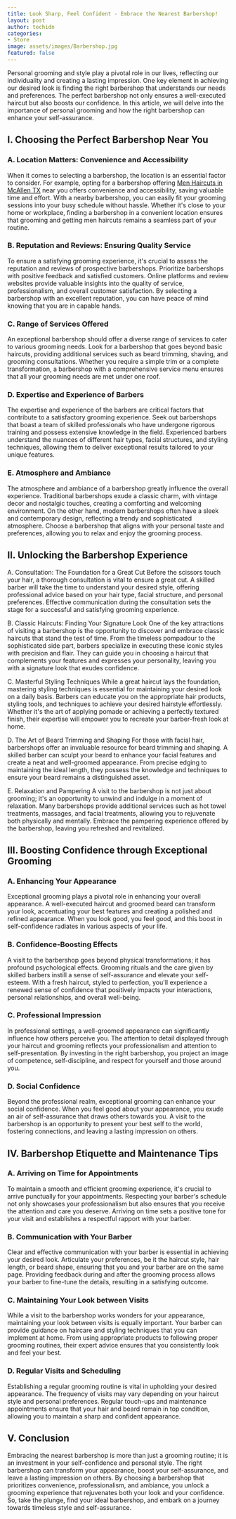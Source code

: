 ```yaml
---
title: Look Sharp, Feel Confident - Embrace the Nearest Barbershop!
layout: post
author: techidn
categories: 
- Store
image: assets/images/Barbershop.jpg
featured: false
---
```


Personal grooming and style play a pivotal role in our lives, reflecting our individuality and creating a lasting impression. One key element in achieving our desired look is finding the right barbershop that understands our needs and preferences. The perfect barbershop not only ensures a well-executed haircut but also boosts our confidence. In this article, we will delve into the importance of personal grooming and how the right barbershop can enhance your self-assurance.

## I. Choosing the Perfect Barbershop Near You
### A. Location Matters: Convenience and Accessibility
When it comes to selecting a barbershop, the location is an essential factor to consider. For example, opting for a barbershop offering [Men Haircuts in McAllen TX](https://www.depkes.org/blog/the-top-15-best-mens-haircuts-in-mcallen-tx/) near you offers convenience and accessibility, saving valuable time and effort. With a nearby barbershop, you can easily fit your grooming sessions into your busy schedule without hassle. Whether it's close to your home or workplace, finding a barbershop in a convenient location ensures that grooming and getting men haircuts remains a seamless part of your routine.

### B. Reputation and Reviews: Ensuring Quality Service
To ensure a satisfying grooming experience, it's crucial to assess the reputation and reviews of prospective barbershops. Prioritize barbershops with positive feedback and satisfied customers. Online platforms and review websites provide valuable insights into the quality of service, professionalism, and overall customer satisfaction. By selecting a barbershop with an excellent reputation, you can have peace of mind knowing that you are in capable hands.

### C. Range of Services Offered
An exceptional barbershop should offer a diverse range of services to cater to various grooming needs. Look for a barbershop that goes beyond basic haircuts, providing additional services such as beard trimming, shaving, and grooming consultations. Whether you require a simple trim or a complete transformation, a barbershop with a comprehensive service menu ensures that all your grooming needs are met under one roof.

### D. Expertise and Experience of Barbers
The expertise and experience of the barbers are critical factors that contribute to a satisfactory grooming experience. Seek out barbershops that boast a team of skilled professionals who have undergone rigorous training and possess extensive knowledge in the field. Experienced barbers understand the nuances of different hair types, facial structures, and styling techniques, allowing them to deliver exceptional results tailored to your unique features.

### E. Atmosphere and Ambiance
The atmosphere and ambiance of a barbershop greatly influence the overall experience. Traditional barbershops exude a classic charm, with vintage decor and nostalgic touches, creating a comforting and welcoming environment. On the other hand, modern barbershops often have a sleek and contemporary design, reflecting a trendy and sophisticated atmosphere. Choose a barbershop that aligns with your personal taste and preferences, allowing you to relax and enjoy the grooming process.

## II. Unlocking the Barbershop Experience
A. Consultation: The Foundation for a Great Cut
Before the scissors touch your hair, a thorough consultation is vital to ensure a great cut. A skilled barber will take the time to understand your desired style, offering professional advice based on your hair type, facial structure, and personal preferences. Effective communication during the consultation sets the stage for a successful and satisfying grooming experience.

B. Classic Haircuts: Finding Your Signature Look
One of the key attractions of visiting a barbershop is the opportunity to discover and embrace classic haircuts that stand the test of time. From the timeless pompadour to the sophisticated side part, barbers specialize in executing these iconic styles with precision and flair. They can guide you in choosing a haircut that complements your features and expresses your personality, leaving you with a signature look that exudes confidence.

C. Masterful Styling Techniques
While a great haircut lays the foundation, mastering styling techniques is essential for maintaining your desired look on a daily basis. Barbers can educate you on the appropriate hair products, styling tools, and techniques to achieve your desired hairstyle effortlessly. Whether it's the art of applying pomade or achieving a perfectly textured finish, their expertise will empower you to recreate your barber-fresh look at home.

D. The Art of Beard Trimming and Shaping
For those with facial hair, barbershops offer an invaluable resource for beard trimming and shaping. A skilled barber can sculpt your beard to enhance your facial features and create a neat and well-groomed appearance. From precise edging to maintaining the ideal length, they possess the knowledge and techniques to ensure your beard remains a distinguished asset.

E. Relaxation and Pampering
A visit to the barbershop is not just about grooming; it's an opportunity to unwind and indulge in a moment of relaxation. Many barbershops provide additional services such as hot towel treatments, massages, and facial treatments, allowing you to rejuvenate both physically and mentally. Embrace the pampering experience offered by the barbershop, leaving you refreshed and revitalized.

## III. Boosting Confidence through Exceptional Grooming
### A. Enhancing Your Appearance
Exceptional grooming plays a pivotal role in enhancing your overall appearance. A well-executed haircut and groomed beard can transform your look, accentuating your best features and creating a polished and refined appearance. When you look good, you feel good, and this boost in self-confidence radiates in various aspects of your life.

### B. Confidence-Boosting Effects
A visit to the barbershop goes beyond physical transformations; it has profound psychological effects. Grooming rituals and the care given by skilled barbers instill a sense of self-assurance and elevate your self-esteem. With a fresh haircut, styled to perfection, you'll experience a renewed sense of confidence that positively impacts your interactions, personal relationships, and overall well-being.

### C. Professional Impression
In professional settings, a well-groomed appearance can significantly influence how others perceive you. The attention to detail displayed through your haircut and grooming reflects your professionalism and attention to self-presentation. By investing in the right barbershop, you project an image of competence, self-discipline, and respect for yourself and those around you.

### D. Social Confidence
Beyond the professional realm, exceptional grooming can enhance your social confidence. When you feel good about your appearance, you exude an air of self-assurance that draws others towards you. A visit to the barbershop is an opportunity to present your best self to the world, fostering connections, and leaving a lasting impression on others.

## IV. Barbershop Etiquette and Maintenance Tips
### A. Arriving on Time for Appointments
To maintain a smooth and efficient grooming experience, it's crucial to arrive punctually for your appointments. Respecting your barber's schedule not only showcases your professionalism but also ensures that you receive the attention and care you deserve. Arriving on time sets a positive tone for your visit and establishes a respectful rapport with your barber.

### B. Communication with Your Barber
Clear and effective communication with your barber is essential in achieving your desired look. Articulate your preferences, be it the haircut style, hair length, or beard shape, ensuring that you and your barber are on the same page. Providing feedback during and after the grooming process allows your barber to fine-tune the details, resulting in a satisfying outcome.

### C. Maintaining Your Look between Visits
While a visit to the barbershop works wonders for your appearance, maintaining your look between visits is equally important. Your barber can provide guidance on haircare and styling techniques that you can implement at home. From using appropriate products to following proper grooming routines, their expert advice ensures that you consistently look and feel your best.

### D. Regular Visits and Scheduling
Establishing a regular grooming routine is vital in upholding your desired appearance. The frequency of visits may vary depending on your haircut style and personal preferences. Regular touch-ups and maintenance appointments ensure that your hair and beard remain in top condition, allowing you to maintain a sharp and confident appearance.

## V. Conclusion
Embracing the nearest barbershop is more than just a grooming routine; it is an investment in your self-confidence and personal style. The right barbershop can transform your appearance, boost your self-assurance, and leave a lasting impression on others. By choosing a barbershop that prioritizes convenience, professionalism, and ambiance, you unlock a grooming experience that rejuvenates both your look and your confidence. So, take the plunge, find your ideal barbershop, and embark on a journey towards timeless style and self-assurance.
